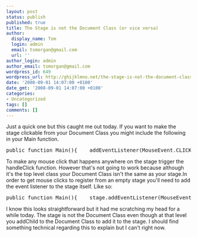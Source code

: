 ```yaml
---
layout: post
status: publish
published: true
title: The Stage is not the Document Class (or vice versa)
author:
  display_name: Tom
  login: admin
  email: tsmorgan@gmail.com
  url: ''
author_login: admin
author_email: tsmorgan@gmail.com
wordpress_id: 649
wordpress_url: http://ghijklmno.net/the-stage-is-not-the-document-class-or-vice-versa/
date: '2008-09-01 14:07:00 +0100'
date_gmt: '2008-09-01 14:07:00 +0100'
categories:
- Uncategorized
tags: []
comments: []
---
```

<p>Just a quick one but this caught me out today. If you want to make the stage clickable from your Document Class you might include the following in your Main function.
<pre>public function Main(){    addEventListener(MouseEvent.CLICK,handleClick);}</pre>To make any mouse click that happens anywhere on the stage trigger the handleClick function. However that's not going to work because although it's the top level class your Document Class isn't the same as your stage.In order to get mouse clicks to register from an empty stage you'll need to add the event listener to the stage itself. Like so:
<pre>public function Main(){    stage.addEventListener(MouseEvent.CLICK,handleClick);}</pre>I know this looks straightforward but it had me scratching my head for a while today. The stage is not the Document Class even though at that level you addChild to the Document Class to add it to the stage. I should find something technical regarding this to explain but I can't right now.</p>

